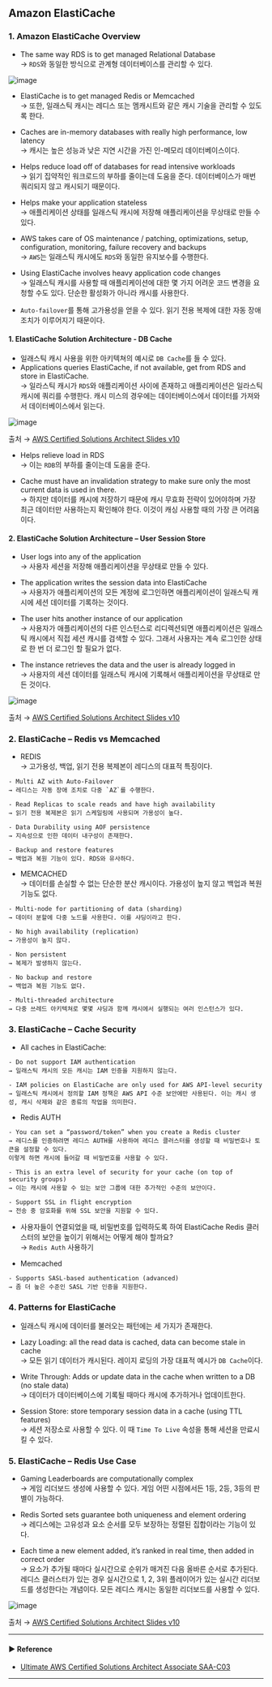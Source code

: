 ## Amazon ElastiCache
### 1. Amazon ElastiCache Overview
- The same way RDS is to get managed Relational Database  
→ `RDS`와 동일한 방식으로 관계형 데이터베이스를 관리할 수 있다. 

![image](https://user-images.githubusercontent.com/97398071/234034994-5aa91cd0-31fe-490e-b6c1-60029181ffd0.png)

- ElastiCache is to get managed Redis or Memcached  
→ 또한, 일래스틱 캐시는 레디스 또는 멤캐시트와 같은 캐시 기술을 관리할 수 있도록 한다.

- Caches are in-memory databases with really high performance, low latency  
→ 캐시는 높은 성능과 낮은 지연 시간을 가진 인-메모리 데이터베이스이다.

- Helps reduce load off of databases for read intensive workloads  
→ 읽기 집약적인 워크로드의 부하를 줄이는데 도움을 준다. 데이터베이스가 매번 쿼리되지 않고 캐시되기 때문이다.

- Helps make your application stateless  
→ 애플리케이션 상태를 일래스틱 캐시에 저장해 애플리케이션을 무상태로 만들 수 있다. 

- AWS takes care of OS maintenance / patching, optimizations, setup, configuration, monitoring, failure recovery and backups  
 → `AWS`는 일래스틱 캐시에도 `RDS`와 동일한 유지보수를 수행한다.

- Using ElastiCache involves heavy application code changes  
→ 일래스틱 캐시를 사용할 때 애플리케이션에 대한 몇 가지 어려운 코드 변경을 요청할 수도 있다. 단순한 활성화가 아니라 캐시를 사용한다.

- `Auto-failover`를 통해 고가용성을 얻을 수 있다. 읽기 전용 복제에 대한 자동 장애 조치가 이루어지기 때문이다.

#### 1. ElastiCache Solution Architecture - DB Cache
- 일래스틱 캐시 사용을 위한 아키텍쳐의 예시로 `DB Cache`를 들 수 있다.
- Applications queries ElastiCache, if not available, get from RDS and store in ElastiCache.  
→ 일라스틱 캐시가 `RDS`와 애플리케이션 사이에 존재하고 애플리케이션은 일라스틱 캐시에 쿼리를 수행한다.
캐시 미스의 경우에는 데이터베이스에서 데이터를 가져와서 데이터베이스에서 읽는다.

![image](https://user-images.githubusercontent.com/97398071/234031615-bf7cfca3-5aa2-4fc8-b0bc-736c34b8bde4.png)

출처 → [AWS Certified Solutions Architect Slides v10](https://courses.datacumulus.com/downloads/certified-solutions-architect-pn9/)

- Helps relieve load in RDS  
→ 이는 `RDB`의 부하를 줄이는데 도움을 준다. 

- Cache must have an invalidation strategy to make sure only the most current data is used in there.  
→ 하지만 데이터를 캐시에 저장하기 때문에 캐시 무효화 전략이 있어야하며 가장 최근 데이터만 사용하는지 확인해야 한다.
이것이 캐싱 사용할 때의 가장 큰 어려움이다.

#### 2. ElastiCache Solution Architecture – User Session Store
- User logs into any of the application  
→ 사용자 세션을 저장해 애플리케이션을 무상태로 만들 수 있다.

- The application writes the session data into ElastiCache  
→ 사용자가 애플리케이션의 모든 계정에 로그인하면 애플리케이션이 일래스틱 캐시에 세션 데이터를 기록하는 것이다.

- The user hits another instance of our application  
→ 사용자가 애플리케이션의 다른 인스턴스로 리디렉션되면 애플리케이션은 일래스틱 캐시에서 직접 세션 캐시를 검색할 수 있다.
그래서 사용자는 계속 로그인한 상태로 한 번 더 로그인 할 필요가 없다.

- The instance retrieves the data and the user is already logged in  
→ 사용자의 세션 데이터를 일래스틱 캐시에 기록해서 애플리케이션을 무상태로 만든 것이다.

![image](https://user-images.githubusercontent.com/97398071/234032257-dd1c13a0-6cdc-42fd-ac92-32156a2efd82.png)

출처 → [AWS Certified Solutions Architect Slides v10](https://courses.datacumulus.com/downloads/certified-solutions-architect-pn9/)

### 2. ElastiCache – Redis vs Memcached
- REDIS  
→ 고가용성, 백업, 읽기 전용 복제본이 레디스의 대표적 특징이다.
~~~
- Multi AZ with Auto-Failover
→ 레디스는 자동 장애 조치로 다중 `AZ`를 수행한다.

- Read Replicas to scale reads and have high availability
→ 읽기 전용 복제본은 읽기 스케일링에 사용되며 가용성이 높다.

- Data Durability using AOF persistence
→ 지속성으로 인한 데이터 내구성이 존재한다.

- Backup and restore features
→ 백업과 복원 기능이 있다. RDS와 유사하다.
~~~

- MEMCACHED  
→ 데이터를 손실할 수 없는 단순한 분산 캐시이다. 가용성이 높지 않고 백업과 복원 기능도 없다.
~~~
- Multi-node for partitioning of data (sharding)
→ 데이터 분할에 다중 노드를 사용한다. 이를 샤딩이라고 한다.

- No high availability (replication)
→ 가용성이 높지 않다.

- Non persistent
→ 복제가 발생하지 않는다.

- No backup and restore
→ 백업과 복원 기능도 없다.

- Multi-threaded architecture
→ 다중 쓰레드 아키텍쳐로 몇몇 샤딩과 함께 캐시에서 실행되는 여러 인스턴스가 있다. 
~~~

### 3. ElastiCache – Cache Security
- All caches in ElastiCache:
~~~
- Do not support IAM authentication
→ 일래스틱 캐시의 모든 캐시는 IAM 인증을 지원하지 않는다.

- IAM policies on ElastiCache are only used for AWS API-level security
→ 일래스틱 캐시에서 정의할 IAM 정책은 AWS API 수준 보안에만 사용된다. 이는 캐시 생성, 캐시 삭제와 같은 종류의 작업을 의미한다.
~~~

- Redis AUTH
~~~
- You can set a “password/token” when you create a Redis cluster
→ 레디스를 인증하려면 레디스 AUTH를 사용하여 레디스 클러스터를 생성할 때 비밀번호나 토큰을 설정할 수 있다.
이렇게 하면 캐시에 들어갈 때 비밀번호를 사용할 수 있다.

- This is an extra level of security for your cache (on top of security groups)
→ 이는 캐시에 사용할 수 있는 보안 그룹에 대한 추가적인 수준의 보안이다.

- Support SSL in flight encryption
→ 전송 중 암호화를 위해 SSL 보안을 지원할 수 있다.
~~~

- 사용자들이 연결되었을 때, 비밀번호를 입력하도록 하여 ElastiCache Redis 클러스터의 보안을 높이기 위해서는 어떻게 해야 할까요?  
→ `Redis Auth` 사용하기

- Memcached
~~~
- Supports SASL-based authentication (advanced)
→ 좀 더 높은 수준인 SASL 기반 인증을 지원한다.
~~~   

### 4. Patterns for ElastiCache
- 일래스틱 캐시에 데이터를 불러오는 패턴에는 세 가지가 존재한다.

- Lazy Loading: all the read data is cached, data can become stale in cache  
→ 모든 읽기 데이터가 캐시된다. 레이지 로딩의 가장 대표적 예시가 `DB Cache`이다.

- Write Through: Adds or update data in the cache when written to a DB (no stale data)  
→ 데이터가 데이터베이스에 기록될 때마다 캐시에 추가하거나 업데이트한다.

- Session Store: store temporary session data in a cache (using TTL features)  
→ 세션 저장소로 사용할 수 있다. 이 때 `Time To Live` 속성을 통해 세션을 만료시킬 수 있다.

### 5. ElastiCache – Redis Use Case
- Gaming Leaderboards are computationally complex  
→ 게임 리더보드 생성에 사용할 수 있다. 게임 어떤 시점에서든 1등, 2등, 3등의 판별이 가능하다.

- Redis Sorted sets guarantee both uniqueness and element ordering  
→ 레디스에는 고유성과 요소 순서를 모두 보장하는 정렬된 집합이라는 기능이 있다.

- Each time a new element added, it’s ranked in real time, then added in correct order  
→ 요소가 추가될 때마다 실시간으로 순위가 매겨진 다음 올바른 순서로 추가된다. 레디스 클러스터가 있는 경우 실시간으로 1, 2, 3위 플레이어가 있는
실시간 리더보드를 생성한다는 개념이다. 모든 레디스 캐시는 동일한 리더보드를 사용할 수 있다.

![image](https://user-images.githubusercontent.com/97398071/234041990-f63d1674-2b3a-4d95-b765-06583f74d05b.png)

출처 → [AWS Certified Solutions Architect Slides v10](https://courses.datacumulus.com/downloads/certified-solutions-architect-pn9/)

---
#### ▶ Reference
- [Ultimate AWS Certified Solutions Architect Associate SAA-C03](https://www.udemy.com/course/aws-certified-solutions-architect-associate-saa-c03/)
---
